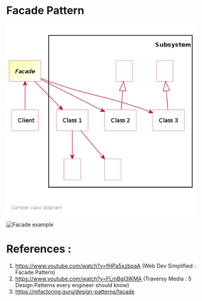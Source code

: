 # Facade Pattern


![Facade Pattern](facade-pattern.png?raw=true)


![Facade example](facade-example.png?raw=true)



# References :
1. https://www.youtube.com/watch?v=fHPa5xzbpaA (Web Dev Simplified : Facade Pattern)
2. https://www.youtube.com/watch?v=FLmBqI3IKMA (Traversy Media : 5 Design Patterns every engineer should know)
3. https://refactoring.guru/design-patterns/facade
